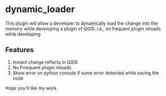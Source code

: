 # dynamic_loader
This plugin will allow a developer to dynamically load the change into the memory while developing a plugin of QGIS. i.e., no frequent plugin reloads while developing

Features
----------------------
 1. Instant change reflects in QGIS
 2. No Frrequent plugin reloads
 3. Show error on python console if some error detected while saving the code


Hope you'll like my work.
